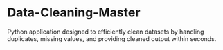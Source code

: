 # Data-Cleaning-Master
Python application designed to efficiently clean datasets by handling duplicates, missing values, and providing cleaned output within seconds.
